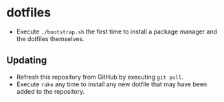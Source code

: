# dotfiles

* Execute `./bootstrap.sh` the first time to install a package manager and the dotfiles themselves.

## Updating

* Refresh this repository from GitHub by executing `git pull`.
* Execute `rake` any time to install any new dotfile that may have been added to the repository.

